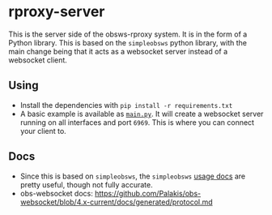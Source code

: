 # rproxy-server

This is the server side of the obsws-rproxy system. It is in the form of a Python library. This is based on the `simpleobsws` python library, with the main change being that it acts as a websocket server instead of a websocket client.

## Using

- Install the dependencies with `pip install -r requirements.txt`
- A basic example is available as [`main.py`](main.py). It will create a websocket server running on all interfaces and port `6969`. This is where you can connect your client to.

## Docs

- Since this is based on `simpleobsws`, the `simpleobsws` [usage docs](https://github.com/IRLToolkit/simpleobsws/blob/master/usage.md) are pretty useful, though not fully accurate.
- obs-websocket docs: https://github.com/Palakis/obs-websocket/blob/4.x-current/docs/generated/protocol.md